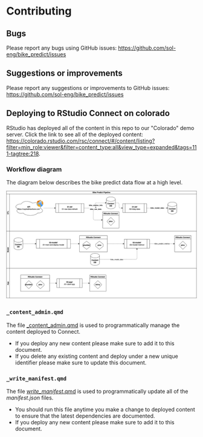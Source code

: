 # Contributing

## Bugs

Please report any bugs using GitHub issues: <https://github.com/sol-eng/bike_predict/issues>

## Suggestions or improvements

Please report any suggestions or improvements to GitHub issues: <https://github.com/sol-eng/bike_predict/issues>

## Deploying to RStudio Connect on colorado

RStudio has deployed all of the content in this repo to our "Colorado" demo server. Click the link to see all of the deployed content: <https://colorado.rstudio.com/rsc/connect/#/content/listing?filter=min_role:viewer&filter=content_type:all&view_type=expanded&tags=111-tagtree:218>.

### Workflow diagram

The diagram below describes the bike predict data flow at a high level.

![](./img/workflow.drawio.png)

### `_content_admin.qmd`

The file [_content_admin.qmd](./_content_admin.qmd) is used to programmatically manage the content deployed to Connect. 

- If you deploy any new content please make sure to add it to this document.
- If you delete any existing content and deploy under a new unique identifier please make sure to update this document.

### `_write_manifest.qmd`

The file [_write_manifest_.qmd](./_write_manifest.qmd) is used to programmatically update all of the *manifest.json* files. 

- You should run this file anytime you make a change to deployed content to ensure that the latest dependencies are documented. 
- If you deploy any new content please make sure to add it to this document.